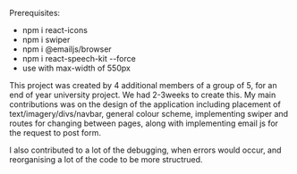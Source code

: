 Prerequisites:
- npm i react-icons
- npm i swiper
- npm i @emailjs/browser
- npm i react-speech-kit --force
- use with max-width of 550px

This project was created by 4 additional members of a group of 5, for an end of year university project. We had 2-3weeks to create this. My main contributions was on the design of the application including placement of text/imagery/divs/navbar, general colour scheme, implementing swiper and routes for changing between pages, along with implementing email js for the request to post form.

I also contributed to a lot of the debugging, when errors would occur, and reorganising a lot of the code to be more structrued.
